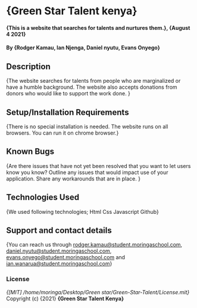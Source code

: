 # {Green Star Talent kenya}
#### {This is a website that searches for talents and nurtures them.}, {August 4 2021}
#### By **{Rodger Kamau, Ian Njenga, Daniel nyutu, Evans Onyego}**
## Description
{The website searches for talents from people who are marginalized or have a humble background. The website also accepts donations from donors who would like to support the work done.  }
## Setup/Installation Requirements
{There is no special installation is needed. The website runs on all browsers. You can run it on chrome browser.}
## Known Bugs
{Are there issues that have not yet been resolved that you want to let users know you know? Outline any issues that would impact use of your application. Share any workarounds that are in place. }
## Technologies Used
{We used following technologies;
Html
Css
Javascript
Github}
## Support and contact details
{You can reach us through rodger.kamau@student.moringaschool.com, daniel.nyutu@student.moringaschool.com, evans.onyego@student.moringaschool.com and ian.wanarua@student.moringaschool.com}
### License
*{[MIT] /home/moringa/Desktop/Green star/Green-Star-Talent/License.mit}*
Copyright (c) {2021} **{Green Star Talent Kenya}**
